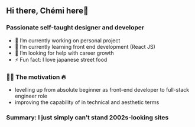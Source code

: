 ## Hi there, Chémi here👋

### Passionate self-taught designer and developer
- 🔭 I’m currently working on personal project
- 🌱 I’m currently learning front end development (React JS)
- 🤔 I’m looking for help with career growth
- ⚡ Fun fact: I love japanese street food

### 💪🏼 The motivation 🔥
- levelling up from absolute beginner as front-end developer to full-stack engineer role
- improving the capability of in technical and aesthetic terms

### Summary: I just simply can’t stand 2002s-looking sites
